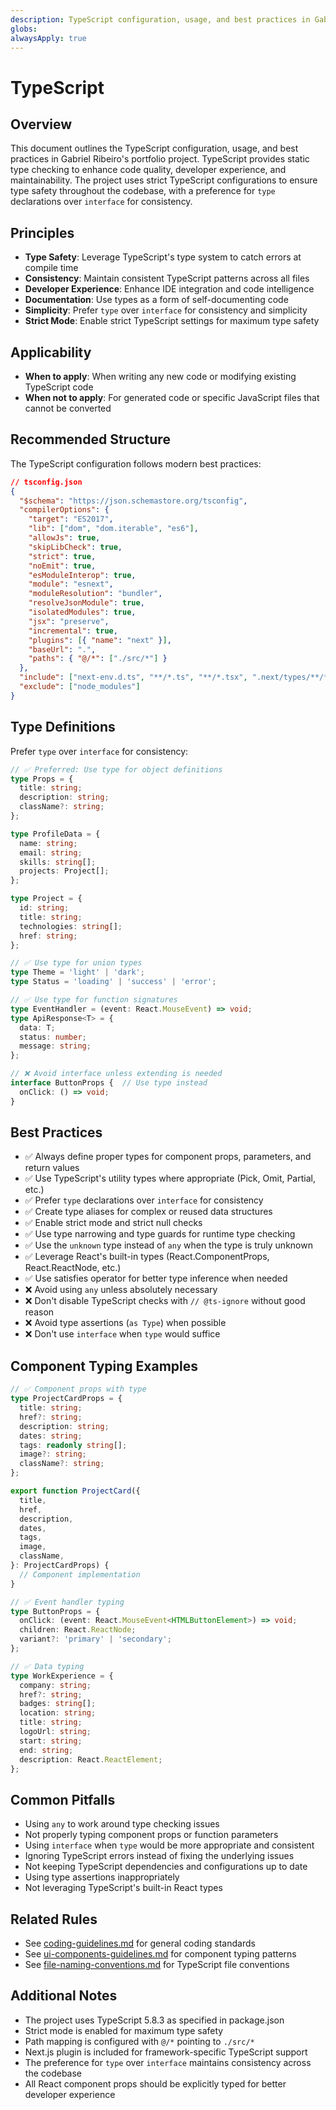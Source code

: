 ```yaml
---
description: TypeScript configuration, usage, and best practices in Gabriel Ribeiro's portfolio project
globs:
alwaysApply: true
---
```

# TypeScript

## Overview

This document outlines the TypeScript configuration, usage, and best practices in Gabriel Ribeiro's portfolio project. TypeScript provides static type checking to enhance code quality, developer experience, and maintainability. The project uses strict TypeScript configurations to ensure type safety throughout the codebase, with a preference for `type` declarations over `interface` for consistency.

## Principles

- **Type Safety**: Leverage TypeScript's type system to catch errors at compile time
- **Consistency**: Maintain consistent TypeScript patterns across all files
- **Developer Experience**: Enhance IDE integration and code intelligence
- **Documentation**: Use types as a form of self-documenting code
- **Simplicity**: Prefer `type` over `interface` for consistency and simplicity
- **Strict Mode**: Enable strict TypeScript settings for maximum type safety

## Applicability

- **When to apply**: When writing any new code or modifying existing TypeScript code
- **When not to apply**: For generated code or specific JavaScript files that cannot be converted

## Recommended Structure

The TypeScript configuration follows modern best practices:

```json
// tsconfig.json
{
  "$schema": "https://json.schemastore.org/tsconfig",
  "compilerOptions": {
    "target": "ES2017",
    "lib": ["dom", "dom.iterable", "es6"],
    "allowJs": true,
    "skipLibCheck": true,
    "strict": true,
    "noEmit": true,
    "esModuleInterop": true,
    "module": "esnext",
    "moduleResolution": "bundler",
    "resolveJsonModule": true,
    "isolatedModules": true,
    "jsx": "preserve",
    "incremental": true,
    "plugins": [{ "name": "next" }],
    "baseUrl": ".",
    "paths": { "@/*": ["./src/*"] }
  },
  "include": ["next-env.d.ts", "**/*.ts", "**/*.tsx", ".next/types/**/*.ts"],
  "exclude": ["node_modules"]
}
```

## Type Definitions

Prefer `type` over `interface` for consistency:

```typescript
// ✅ Preferred: Use type for object definitions
type Props = {
  title: string;
  description: string;
  className?: string;
};

type ProfileData = {
  name: string;
  email: string;
  skills: string[];
  projects: Project[];
};

type Project = {
  id: string;
  title: string;
  technologies: string[];
  href: string;
};

// ✅ Use type for union types
type Theme = 'light' | 'dark';
type Status = 'loading' | 'success' | 'error';

// ✅ Use type for function signatures
type EventHandler = (event: React.MouseEvent) => void;
type ApiResponse<T> = {
  data: T;
  status: number;
  message: string;
};

// ❌ Avoid interface unless extending is needed
interface ButtonProps {  // Use type instead
  onClick: () => void;
}
```

## Best Practices

- ✅ Always define proper types for component props, parameters, and return values
- ✅ Use TypeScript's utility types where appropriate (Pick, Omit, Partial, etc.)
- ✅ Prefer `type` declarations over `interface` for consistency
- ✅ Create type aliases for complex or reused data structures
- ✅ Enable strict mode and strict null checks
- ✅ Use type narrowing and type guards for runtime type checking
- ✅ Use the `unknown` type instead of `any` when the type is truly unknown
- ✅ Leverage React's built-in types (React.ComponentProps, React.ReactNode, etc.)
- ✅ Use satisfies operator for better type inference when needed
- ❌ Avoid using `any` unless absolutely necessary
- ❌ Don't disable TypeScript checks with `// @ts-ignore` without good reason
- ❌ Avoid type assertions (`as Type`) when possible
- ❌ Don't use `interface` when `type` would suffice

## Component Typing Examples

```typescript
// ✅ Component props with type
type ProjectCardProps = {
  title: string;
  href?: string;
  description: string;
  dates: string;
  tags: readonly string[];
  image?: string;
  className?: string;
};

export function ProjectCard({
  title,
  href,
  description,
  dates,
  tags,
  image,
  className,
}: ProjectCardProps) {
  // Component implementation
}

// ✅ Event handler typing
type ButtonProps = {
  onClick: (event: React.MouseEvent<HTMLButtonElement>) => void;
  children: React.ReactNode;
  variant?: 'primary' | 'secondary';
};

// ✅ Data typing
type WorkExperience = {
  company: string;
  href?: string;
  badges: string[];
  location: string;
  title: string;
  logoUrl: string;
  start: string;
  end: string;
  description: React.ReactElement;
};
```

## Common Pitfalls

- Using `any` to work around type checking issues
- Not properly typing component props or function parameters
- Using `interface` when `type` would be more appropriate and consistent
- Ignoring TypeScript errors instead of fixing the underlying issues
- Not keeping TypeScript dependencies and configurations up to date
- Using type assertions inappropriately
- Not leveraging TypeScript's built-in React types

## Related Rules

- See [coding-guidelines.md](./coding-guidelines.md) for general coding standards
- See [ui-components-guidelines.md](./ui-components-guidelines.md) for component typing patterns
- See [file-naming-conventions.md](./file-naming-conventions.md) for TypeScript file conventions

## Additional Notes

- The project uses TypeScript 5.8.3 as specified in package.json
- Strict mode is enabled for maximum type safety
- Path mapping is configured with `@/*` pointing to `./src/*`
- Next.js plugin is included for framework-specific TypeScript support
- The preference for `type` over `interface` maintains consistency across the codebase
- All React component props should be explicitly typed for better developer experience

